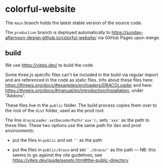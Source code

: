# colorful-website

The `main` branch holds the latest stable version of the source code.

The `production` branch is deployed automatically to https://sunday-afternoon-design.github.io/colorful-website/ via GitHub Pages upon merge.

## build

We use https://vitejs.dev/ to build the code.

Some three.js specific files can't be included in the build via regular import and are referenced in the code as static files. Info about these files here: https://threejs.org/docs/#examples/en/loaders/DRACOLoader and here: https://threejs.org/docs/#manual/en/introduction/Installation, under "Addons".


These files live in the `public` folder. The build process copies them over to the root of the `dist` folder, used as the prod root.

The line `dracoLoader.setDecoderPath('xxx');` sets `'xxx'` as the path to these files. These two options use the same path for dev and prod environments:
- put the files in `public` and set `''` as the path

- put the files in `public/draco` and set `'./draco/'` as the path — NB: this seems to go against the vite guidelines, see https://vitejs.dev/guide/assets.html#the-public-directory

